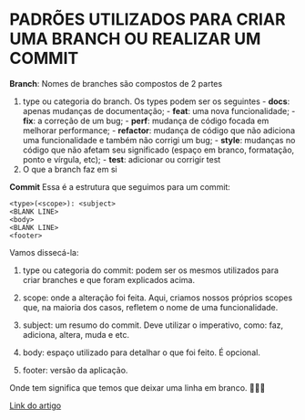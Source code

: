 # PADRÕES UTILIZADOS PARA CRIAR UMA BRANCH OU REALIZAR UM COMMIT 
**Branch**: Nomes de branches são compostos de 2 partes
 1. type ou categoria do branch. Os types podem ser os seguintes
    	 - **docs**: apenas mudanças de documentação;
    	 - **feat**: uma nova funcionalidade;
    	 - **fix**: a correção de um bug;
    	 - **perf**: mudança de código focada em melhorar performance;
    	 - **refactor**: mudança de código que não adiciona uma funcionalidade e também não corrigi um bug;
    	 - **style**: mudanças no código que não afetam seu significado (espaço em branco, formatação, ponto e vírgula, etc);
    	 - **test**: adicionar ou corrigir test 
 2. O que a branch faz em si

**Commit**
Essa é a estrutura que seguimos para um commit:

    <type>(<scope>): <subject> 
    <BLANK LINE>  
    <body>  
    <BLANK LINE>  
    <footer>
Vamos dissecá-la:

1. type ou categoria do commit: podem ser os mesmos utilizados para criar branches e que foram explicados acima.

2. scope: onde a alteração foi feita. Aqui, criamos nossos próprios scopes que, na maioria dos casos, refletem o nome de uma funcionalidade.

3. subject: um resumo do commit. Deve utilizar o imperativo, como: faz, adiciona, altera, muda e etc.

5. body: espaço utilizado para detalhar o que foi feito. É opcional.

6. footer: versão da aplicação.

Onde tem <BLANK LINE> significa que temos que deixar uma linha em branco. 🤷🏻‍♂️

[Link do artigo](https://medium.com/prolog-app/nossos-padr%C3%B5es-de-nomenclatura-para-branches-e-commits-fade8fd17106)
